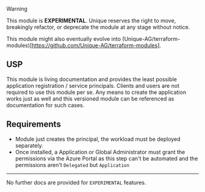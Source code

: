 > [!WARNING]
> This module is **EXPERIMENTAL**. Unique reserves the right to move, breakingly refactor, or deprecate the module at any stage without notice.

This module might also eventually evolve into (Unique-AG/terraform-modules)[https://github.com/Unique-AG/terraform-modules].

## USP
This module is living documentation and provides the least possible application registration / service principals.
Clients and users are not required to use this module per se. Any means to create the application works just as well and this versioned module can be referenced as documentation for such cases.

## Requirements

- Module just creates the principal, the workload must be deployed separately.
- Once installed, a Application or Global Administrator must grant the permissions via the Azure Portal as this step can't be automated and the permissions aren't `Delegated` but `Application`

---

No further docs are provided for `EXPERIMENTAL` features.